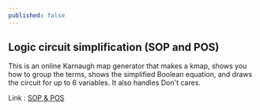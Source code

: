 ```yaml
---
published: false
---
```

## Logic circuit simplification (SOP and POS)

This is an online Karnaugh map generator that makes a kmap, shows you how to group the terms,
shows the simplified Boolean equation, and draws the circuit for up to 6 variables.
It also handles Don't cares.

Link : 
[SOP & POS](https://sir-pouya.tk/Logic-circuit-simplification/)